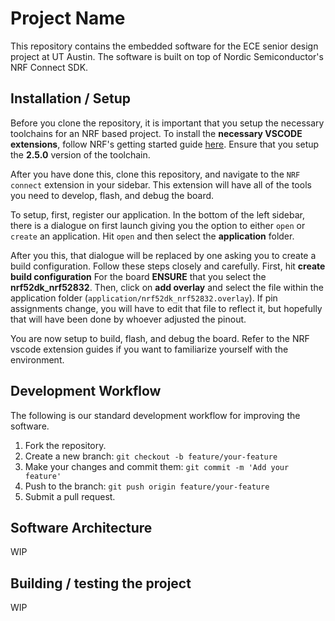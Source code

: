 # Project Name

This repository contains the embedded software for the ECE senior design project at UT Austin. The software is built on top of Nordic Semiconductor's NRF Connect SDK.

## Installation / Setup

Before you clone the repository, it is important that you setup the necessary toolchains for an NRF based project.
To install the **necessary VSCODE extensions**, follow NRF's getting started guide [here](https://developer.nordicsemi.com/nRF_Connect_SDK/doc/latest/nrf/installation.html).
Ensure that you setup the **2.5.0** version of the toolchain.

After you have done this, clone this repository, and navigate to the `NRF connect` extension in your sidebar.
This extension will have all of the tools you need to develop, flash, and debug the board.

To setup, first, register our application. In the bottom of the left sidebar, there is a dialogue on first launch giving you the option to either `open` or `create` an application.
Hit `open` and then select the **application** folder.

After you this, that dialogue will be replaced by one asking you to create a build configuration. Follow these steps closely and carefully.
First, hit **create build configuration** For the board **ENSURE** that you select the **nrf52dk_nrf52832**.
Then, click on **add overlay** and select the file within the application folder (`application/nrf52dk_nrf52832.overlay`).
If pin assignments change, you will have to edit that file to reflect it, but hopefully that will have been done by whoever adjusted the pinout.

You are now setup to build, flash, and debug the board. Refer to the NRF vscode extension guides if you want to familiarize yourself with the environment.

## Development Workflow

The following is our standard development workflow for improving the software.

1. Fork the repository.
2. Create a new branch: `git checkout -b feature/your-feature`
3. Make your changes and commit them: `git commit -m 'Add your feature'`
4. Push to the branch: `git push origin feature/your-feature`
5. Submit a pull request.

## Software Architecture

WIP

## Building / testing the project

WIP
